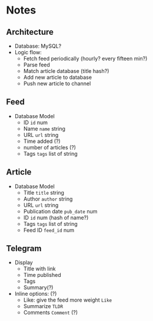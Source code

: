 # Notes

## Architecture

- Database: MySQL?
- Logic flow:
  - Fetch feed periodically (hourly? every fifteen min?)
  - Parse feed
  - Match article database (title hash?)
  - Add new article to database
  - Push new article to channel

## Feed
- Database Model
  - ID `id` num
  - Name `name` string
  - URL `url` string
  - Time added (?) 
  - number of articles (?)
  - Tags `tags` list of string

## Article
- Database Model
  - Title `title` string
  - Author `author` string
  - URL `url` string
  - Publication date `pub_date` num
  - ID `id` num (hash of name?)
  - Tags `tags` list of string
  - Feed ID `feed_id` num

  


## Telegram
- Display
  - Title with link
  - Time published
  - Tags
  - Summary(?)
- Inline options: (?)
  - Like: give the feed more weight `Like`
  - Summarize `TLDR`
  - Comments `Comment` (?)
